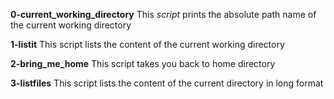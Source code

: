 **0-current_working_directory**
This _script_ prints the absolute path name of the current working directory

**1-listit**
This script lists the content of the current working directory

**2-bring_me_home**
This script takes you back to home directory

**3-listfiles**
This script lists the content of the current directory in long format

